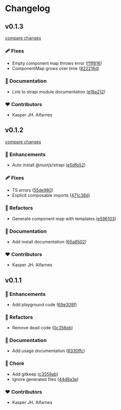 # Changelog


## v0.1.3

[compare changes](https://github.com/kasperjha/nuxt-strapi-zone-utils/compare/v0.1.2...v0.1.3)

### 🩹 Fixes

- Empty component map throws error ([f1ff816](https://github.com/kasperjha/nuxt-strapi-zone-utils/commit/f1ff816))
- ComponentMap grows over time ([822216d](https://github.com/kasperjha/nuxt-strapi-zone-utils/commit/822216d))

### 📖 Documentation

- Link to strapi module documentation ([e18a212](https://github.com/kasperjha/nuxt-strapi-zone-utils/commit/e18a212))

### ❤️ Contributors

- Kasper JH. Alfarnes

## v0.1.2

[compare changes](https://github.com/kasperjha/nuxt-strapi-zone-utils/compare/v0.1.1...v0.1.2)

### 🚀 Enhancements

- Auto install @nuxtjs/strapi ([e5dfb52](https://github.com/kasperjha/nuxt-strapi-zone-utils/commit/e5dfb52))

### 🩹 Fixes

- TS errors ([55de980](https://github.com/kasperjha/nuxt-strapi-zone-utils/commit/55de980))
- Explicit composable imports ([471c38d](https://github.com/kasperjha/nuxt-strapi-zone-utils/commit/471c38d))

### 💅 Refactors

- Generate component map with templates ([e596103](https://github.com/kasperjha/nuxt-strapi-zone-utils/commit/e596103))

### 📖 Documentation

- Add install documentation ([65a8502](https://github.com/kasperjha/nuxt-strapi-zone-utils/commit/65a8502))

### ❤️ Contributors

- Kasper JH. Alfarnes

## v0.1.1


### 🚀 Enhancements

- Add playground code ([69e309f](https://github.com/kasperjha/nuxt-strapi-zone-utils/commit/69e309f))

### 💅 Refactors

- Remove dead code ([0c356eb](https://github.com/kasperjha/nuxt-strapi-zone-utils/commit/0c356eb))

### 📖 Documentation

- Add usage documentation ([6330ffc](https://github.com/kasperjha/nuxt-strapi-zone-utils/commit/6330ffc))

### 🏡 Chore

- Add gitkeep ([c3559ab](https://github.com/kasperjha/nuxt-strapi-zone-utils/commit/c3559ab))
- Ignore generated files ([44d9a3e](https://github.com/kasperjha/nuxt-strapi-zone-utils/commit/44d9a3e))

### ❤️ Contributors

- Kasper JH. Alfarnes

